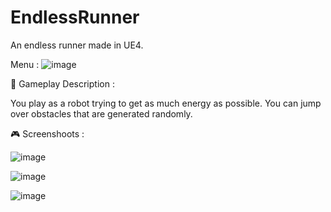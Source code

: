 # EndlessRunner
An endless runner made in UE4.

Menu : 
![image](https://user-images.githubusercontent.com/91905169/194716483-e2b99d7b-3acd-4394-9a22-92a9cefc814b.png)

🎯 Gameplay Description :

You play as a robot trying to get as much energy as possible. You can jump over obstacles that are generated randomly.

🎮 Screenshoots :

![image](https://user-images.githubusercontent.com/91905169/194716516-0d2ad18d-c0a9-420c-80a6-b1f539624915.png)

![image](https://user-images.githubusercontent.com/91905169/194716546-8be51997-1820-4857-bf2c-b51e4c14c87b.png)

![image](https://user-images.githubusercontent.com/91905169/194716553-3e831482-f9a2-4327-a5c5-899e86a18c64.png)
